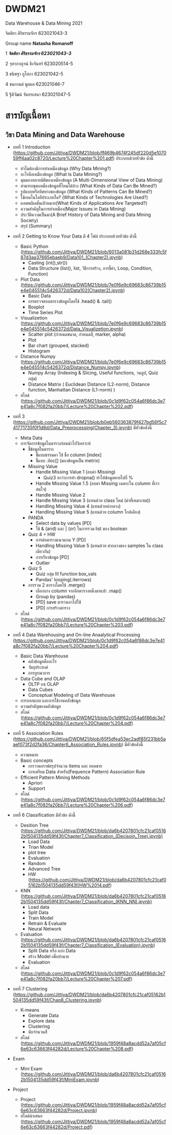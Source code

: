 # DWDM21
Data Warehouse &amp; Data Mining 2021

จิตติยา ศิริธรรมจักร   623021043-3

Group name **Natasha Romanoff**

1 **_จิตติยา ศิริธรรมจักร  623021043-3_**

2 จุฑากาญจน์ ชิงจันทร์     623020514-5    

3 ขนิษฐา ภูโสภา          623021042-5   

4 ชนกานต์ พูลผล         623021046-7

5 ฐิติวัฒน์ จันทรเสนา       623021047-5   

# สารบัญเนื้อหา

  ## วิชา Data Mining and Data Warehouse

  * บทที่ 1 Introduction (https://github.com/Jittiya/DWDM21/blob/ff469b4674f245df220d5e107059ff4aa02c8720/Lecture%20Chapter%201.pdf) ประกอบด้วยหัวข้อ ดังนี้
     
     * ทำไมต้องมีการทำเหมืองข้อมูล (Why Data Mining?)
     * อะไรคือเหมืองข้อมูล (What Is Data Mining?)
     * มุมมองหลายมิติของเหมืองข้อมูล (A Multi-Dimensional View of Data Mining)
     * สามารถขุดเเหมืองข้อมูลที่ไหนได้บ้าง (What Kinds of Data Can Be Mined?)
     * รูปแบบหรือทิศทางของข้อมูล (What Kinds of Patterns Can Be Mined?)
     * ใช้เทคโนโลยีประเภทใด? (What Kinds of Technologies Are Used?)
     * แอพพลิเคชั่นเป้าหมาย(What Kinds of Applications Are Targeted?)
     * ความสำคัญในการทำเหมือง(Major Issues in Data Mining)
     * ประวัติความเป็นมา(A Brief History of Data Mining and Data Mining Society)
     * สรุป (Summary)
     
  * บทที่ 2 Getting to Know Your Data มี 4 ไฟล์ ประกอบด้วยหัวข้อ ดังนี้
    
     * Basic Python (https://github.com/Jittiya/DWDM21/blob/6013a081b31d268e333fc5f87d3aa37665ebaeb9/Data101_(Chapter2).ipynb)
       * Casting (int(),str())
       * Data Structure (list(), list, วิธีการสร้าง, การชี้ค่า, Loop, Condition, Function)
     * Plot Data (https://github.com/Jittiya/DWDM21/blob/7e0f6e9c69683c86739b15e4e045514c5426372d/Data102(Chapter2).ipynb)
       * Basic Data
       * การตรวจสอบตารางข้อมูลโดยใช้ .head() & .tail()
       * Boxplot
       * Time Series Plot
     * Visualizetion (https://github.com/Jittiya/DWDM21/blob/7e0f6e9c69683c86739b15e4e045514c5426372d/Data_Visualizetion.ipynb)
       * Scatter plot (กำหนดขนาด, กำหนดสี, marker, alpha)
       * Plot
       * Bar chart (grouped, stacked)
       * Histogram
     * Distance Numpy (https://github.com/Jittiya/DWDM21/blob/7e0f6e9c69683c86739b15e4e045514c5426372d/Distance_Numpy.ipynb)
       * Numpy Array (Indexing & Slicing, Useful functions, วนลูป, Quiz กลุ่ม)
       * Distance Matrix ( Euclidean Distance (L2-norm), Distance function, Manhattan Distance (L1-norm) )
     * สไลด์ (https://github.com/Jittiya/DWDM21/blob/0c1d9f62c054a6f86dc3e7e41a8c7f082fa20bb7/Lecture%20Chapter%202.pdf)
     
  * บทที่ 3 (https://github.com/Jittiya/DWDM21/blob/b0eb560363879f427bd56f5c741771735f0f1d8d/Data_Preprocessing(Chapter_3).ipynb) มีหัวข้อดังนี้
     * Meta Data
     * การจัดการข้อมูลในตารางก่อนนำไปวิเคราะห์
       * ชี้ข้อมูลในตาราง 
         * ชี้แบบธรรมดา ใช้ ชื่อ column [index]
         * ชี้แบบ .iloc[] (มองข้อมูลเป็น metrix)
       * Missing Value
         * Handle Missing Value 1 (ลบค่า Missing)
           * Quiz3 หาว่าการทำ dropna() ทำให้ข้อมูลหายไปกี่ %
         * Handle Missing Value 1.5 (ลบค่า Missing เฉพาะใน column ที่เราสนใจ)
         * Handle Missing Value 2
         * Handle Missing Value 3 (แทนด้วย class ใหม่ (ค่าที่เหมาะสม))
         * Handling Missing Value 4 (แทนด้วยค่ากลาง)
         * Handling Missing Value 5 (แทนด้วย column ใกล้เคียง)
       * PANDA
         * Select data by values [PD]
         * ใช้ & (and) และ | (or) ในการรวม list ของ boolean
       * Quiz 4 + HW
         * การต่อตารางแนวแกน Y [PD]
         * Handling Missing Value 5 (แทนด้วย ค่ากลางของ samples ใน class เดียวกัน)
         * การเรียงข้อมูล [PD]
         * Outlier
       * Quiz 5
         * Quiz กลุ่ม III function box_vals
         * Pandas' looping(.iterrows)
       * การรวม 2 ตารางโดยใช้ .merge()
         * เลือกบาง column จากอีกตารางหนึ่งมาแปะ .map()
         * Group by (pandas)
         * [PD] save ตารางเอาไปใช้
         * [PD] การสร้างตาราง
     * สไลด์  (https://github.com/Jittiya/DWDM21/blob/0c1d9f62c054a6f86dc3e7e41a8c7f082fa20bb7/Lecture%20Chapter%203.pdf)
     
  * บทที่ 4 Data Warehousing and On-line Anaalytical Processing (https://github.com/Jittiya/DWDM21/blob/0c1d9f62c054a6f86dc3e7e41a8c7f082fa20bb7/Lecture%20Chapter%204.pdf)
     * Basic Data Warehouse
       * คลังข้อมูลคืออะไร
       * วัตถุประสงค์
       * การบูรณาการ
     * Data Cube and OLAP
       * OLTP vs OLAP
       * Data Cubes
       * Conceptual Modeling of Data Warehouse
     * การออกแบบ และการใช้งานคลังข้อมูล
     * ความสำคัญของคลังข้อมูล
     * สไลด์  (https://github.com/Jittiya/DWDM21/blob/0c1d9f62c054a6f86dc3e7e41a8c7f082fa20bb7/Lecture%20Chapter%204.pdf)
     
  * บทที่ 5 Association Rules (https://github.com/Jittiya/DWDM21/blob/65f5dfea53ec2adf85f231bb5aaef073f2d2fa36/Chapter6_Association_Rules.ipynb) มีหัวข้อดังนี้
     * ความหมาย
     * Basic concepts
       * การวาดกราฟสรุปจำนวน items และ ยอดขาย
       * การเตรียม Data สำหรับ(Fequence Pattern) Association Rule
     * Efficient Pattern Mining Methods
       * Apriori
       * Support
     * สไลด์  (https://github.com/Jittiya/DWDM21/blob/0c1d9f62c054a6f86dc3e7e41a8c7f082fa20bb7/Lecture%20Chapter%206.pdf)
     
  * บทที่ 6 Classification มีหัวข้อ ดังนี้
     * Desition Tree  (https://github.com/Jittiya/DWDM21/blob/da6b4207801cfc21caf05162b1504135dd59f43f/Chapter7_Classification_(Decisoin_Tree).ipynb)
       * Load Data
       * Trian Model
       * plot tree
       * Evaluation
       * Random
       * Advanced Tree
       * HW (https://github.com/Jittiya/DWDM21/blob/da6b4207801cfc21caf05162b1504135dd59f43f/HW%2014.pdf)
     * KNN  (https://github.com/Jittiya/DWDM21/blob/da6b4207801cfc21caf05162b1504135dd59f43f/Chapter7_Classification_(KNN_NN).ipynb)
       * Load data
       * Split Data
       * Train Model
       * Retrain & Evaluate
       * Neural Network
     * Evaluation  (https://github.com/Jittiya/DWDM21/blob/da6b4207801cfc21caf05162b1504135dd59f43f/Chapter7_Classification_(Evaluation).ipynb)
       * Split Data หรือ แบ่ง Data
       * สร้าง Model เพื่อทำนาย
       * Evaluation
     * สไลด์ (https://github.com/Jittiya/DWDM21/blob/0c1d9f62c054a6f86dc3e7e41a8c7f082fa20bb7/Lecture%20Chapter%207.pdf)

  * บทที่ 7 Clustering  (https://github.com/Jittiya/DWDM21/blob/da6b4207801cfc21caf05162b1504135dd59f43f/Chap8_Clustering.ipynb)
     * K-means
       * Generate Data
       * Explore data
       * Clustering
       * นับจำนวนสี
     * สไลด์  (https://github.com/Jittiya/DWDM21/blob/1959f48a8acdd52a7af05cf6e63c63663f44282d/Lecture%20Chapter%208.pdf)
     
  * Exam
     * Mini Exam  (https://github.com/Jittiya/DWDM21/blob/da6b4207801cfc21caf05162b1504135dd59f43f/MiniExam.ipynb)
  
  * Project 
     * Project  (https://github.com/Jittiya/DWDM21/blob/1959f48a8acdd52a7af05cf6e63c63663f44282d/Project.ipynb)
     * สไลด์นำเสนอ  (https://github.com/Jittiya/DWDM21/blob/1959f48a8acdd52a7af05cf6e63c63663f44282d/Project.pdf)
     
